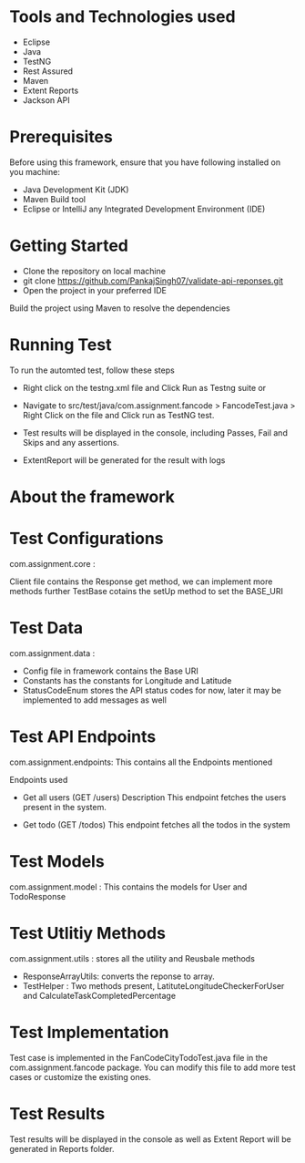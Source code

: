 # Tools and Technologies used

- Eclipse
- Java
- TestNG
- Rest Assured
- Maven
- Extent Reports
- Jackson API

# Prerequisites
Before using this framework, ensure that you have following installed on you machine:

- Java Development Kit (JDK) 
- Maven Build tool
- Eclipse or IntelliJ any Integrated Development Environment (IDE) 

# Getting Started
- Clone the repository on local machine
- git clone https://github.com/PankajSingh07/validate-api-reponses.git
- Open the project in your preferred IDE

Build the project using Maven to resolve the dependencies

# Running Test 
To run the automted test, follow these steps

- Right click on the testng.xml file and Click Run as Testng suite or
- Navigate to src/test/java/com.assignment.fancode > FancodeTest.java > Right Click on the file and Click run as TestNG test.

- Test results will be displayed in the console, including Passes, Fail and Skips and any assertions.

- ExtentReport will be generated for the result with logs

# About the framework
# Test Configurations 
com.assignment.core :

Client file contains the Response get method, we can implement more methods further
TestBase cotains the setUp method to set the BASE_URI

# Test Data
com.assignment.data :

- Config file in framework contains the Base URI
- Constants has the constants for Longitude and Latitude
- StatusCodeEnum stores the API status codes for now, later it may be implemented to add messages as well

# Test API Endpoints
com.assignment.endpoints: This contains all the Endpoints mentioned

Endpoints used
- Get all users (GET /users)
Description
This endpoint fetches the users present in the system.

- Get todo (GET /todos)
This endpoint fetches all the todos in the system

# Test Models 
com.assignment.model : This contains the models for User and TodoResponse

# Test Utlitiy Methods
com.assignment.utils : stores all the utility and Reusbale methods

- ResponseArrayUtils: converts the reponse to array.
- TestHelper : Two methods present, LatituteLongitudeCheckerForUser and CalculateTaskCompletedPercentage

# Test Implementation
Test case is implemented in the FanCodeCityTodoTest.java file in the com.assignment.fancode package. You can modify this file to add more test cases or customize the existing ones.

# Test Results
Test results will be displayed in the console as well as Extent Report will be generated in Reports folder.
